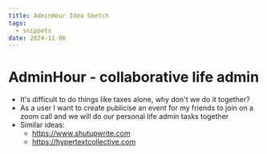 ```yaml
---
title: AdminHour Idea Sketch
tags:
  - snippets
date: 2024-11-06
---
```

# AdminHour - collaborative life admin

- It's difficult to do things like taxes alone, why don't we do it together?
- As a user I want to create publicise an event for my friends to join on a zoom call and we will do our personal life admin tasks together 
- Similar ideas:
	- https://www.shutupwrite.com
	- https://hypertextcollective.com